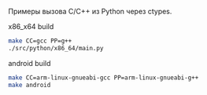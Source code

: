 Примеры вызова C/C++ из Python через ctypes.

x86_x64 build
```bash
make CC=gcc PP=g++
./src/python/x86_64/main.py
```

android build
```bash
make CC=arm-linux-gnueabi-gcc PP=arm-linux-gnueabi-g++
make android
```


